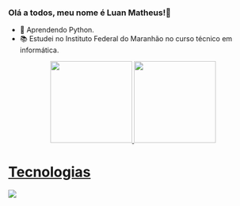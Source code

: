 ### Olá a todos, meu nome é Luan Matheus!👋

- 🌱 Aprendendo Python.
- 📚 Estudei no Instituto Federal do Maranhão no curso técnico em informática.

<div align="center">
  <a href="https://github.com/LuanMFC">
  <img height="165em" src="https://github-readme-stats.vercel.app/api?username=LuanMFC&show_icons=true&theme=algolia&count_private=true&include_al_commits=true"/>
  <img height="165em" src="https://github-readme-stats.vercel.app/api/top-langs/?username=LuanMFC&layout=compact&langs_count=7&theme=algolia"/>
</div>
  
 
  <h1>Tecnologias</h1>
<p align="left">
    <img src="https://skillicons.dev/icons?i=django,react,js,html,css,sass"/>
</p>
 
  #
